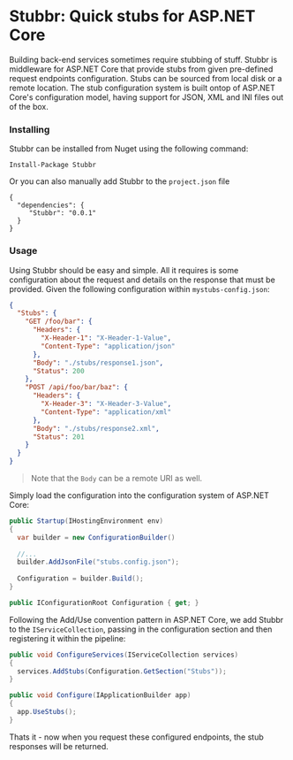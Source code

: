 # Stubbr: Quick stubs for ASP.NET Core
Building back-end services sometimes require stubbing of stuff. Stubbr is middleware for ASP.NET Core that provide stubs from given pre-defined request endpoints configuration. Stubs can be sourced from local disk or a remote location. The stub configuration system is built ontop of ASP.NET Core's configuration model, having support for JSON, XML and INI files out of the box.

### Installing
Stubbr can be installed from Nuget using the following command:
```
Install-Package Stubbr
```
Or you can also manually add Stubbr to the `project.json` file
```
{
  "dependencies": {
     "Stubbr": "0.0.1"
  }
}
```

### Usage
Using Stubbr should be easy and simple. All it requires is some configuration about the request and details on the response that must be provided. Given the following configuration within `mystubs-config.json`:
```json
{
  "Stubs": {
    "GET /foo/bar": {
      "Headers": {
        "X-Header-1": "X-Header-1-Value",
        "Content-Type": "application/json"
      },
      "Body": "./stubs/response1.json",
      "Status": 200
    },
    "POST /api/foo/bar/baz": {
      "Headers": {
        "X-Header-3": "X-Header-3-Value",
        "Content-Type": "application/xml"
      },
      "Body": "./stubs/response2.xml",
      "Status": 201
    }
  }
}
```
> Note that the `Body` can be a remote URI as well.

Simply load the configuration into the configuration system of ASP.NET Core:

```csharp
public Startup(IHostingEnvironment env)
{
  var builder = new ConfigurationBuilder()
  
  //...
  builder.AddJsonFile("stubs.config.json");
  
  Configuration = builder.Build();
}

public IConfigurationRoot Configuration { get; }
```

Following the Add/Use convention pattern in ASP.NET Core, we add Stubbr to the `IServiceCollection`, passing in the configuration section and then registering it within the pipeline:

```csharp
public void ConfigureServices(IServiceCollection services)
{
  services.AddStubs(Configuration.GetSection("Stubs"));
}

public void Configure(IApplicationBuilder app)
{
  app.UseStubs();
}
```

Thats it - now when you request these configured endpoints, the stub responses will be returned.
